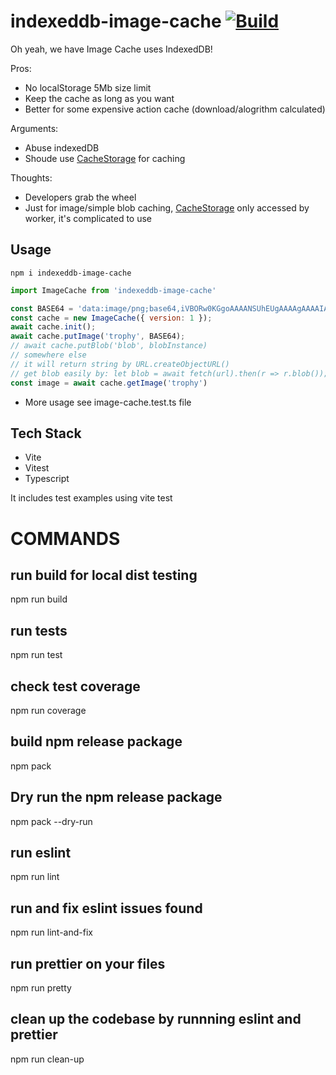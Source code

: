 # indexeddb-image-cache [![Build](https://github.com/tcper/indexeddb-image-cache/actions/workflows/npm-publish-github-packages.yml/badge.svg)](https://github.com/tcper/indexeddb-image-cache/actions/workflows/npm-publish-github-packages.yml)
Oh yeah, we have Image Cache uses IndexedDB!

Pros:
* No localStorage 5Mb size limit
* Keep the cache as long as you want
* Better for some expensive action cache (download/alogrithm calculated)

Arguments:
* Abuse indexedDB
* Shoude use [CacheStorage](https://developer.mozilla.org/en-US/docs/Web/API/CacheStorage) for caching

Thoughts:
* Developers grab the wheel
* Just for image/simple blob caching, [CacheStorage](https://developer.mozilla.org/en-US/docs/Web/API/CacheStorage) only accessed by worker, it's complicated to use

## Usage

```
npm i indexeddb-image-cache
```

```javascript
import ImageCache from 'indexeddb-image-cache'

const BASE64 = 'data:image/png;base64,iVBORw0KGgoAAAANSUhEUgAAAAgAAAAIAQMAAAD+wSzIAAAABlBMVEX///+/v7+jQ3Y5AAAADklEQVQI12P4AIX8EAgALgAD/aNpbtEAAAAASUVORK5CYII';
const cache = new ImageCache({ version: 1 });
await cache.init();
await cache.putImage('trophy', BASE64);
// await cache.putBlob('blob', blobInstance)
// somewhere else
// it will return string by URL.createObjectURL()
// get blob easily by: let blob = await fetch(url).then(r => r.blob());
const image = await cache.getImage('trophy')
```

* More usage see image-cache.test.ts file

## Tech Stack

- Vite
- Vitest 
- Typescript

It includes test examples using vite test


# COMMANDS
## run build for local dist testing
npm run build

## run tests
npm run test

## check test coverage
npm run coverage

## build npm release package
npm pack

## Dry run the npm release package
npm pack --dry-run

## run eslint 
npm run lint

## run and fix eslint issues found
npm run lint-and-fix

## run prettier on your files
npm run pretty

## clean up the codebase by runnning eslint and prettier
npm run clean-up

